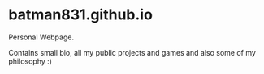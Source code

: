 # batman831.github.io
Personal Webpage.

Contains small bio, all my public projects and games and also some of my philosophy :)
